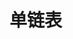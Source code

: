 # 单链表

<Switcher>
<template #functional>

<!--@include: fun.md-->

</template>
<template #class>

<!--@include: class.md-->

</template>
</Switcher>